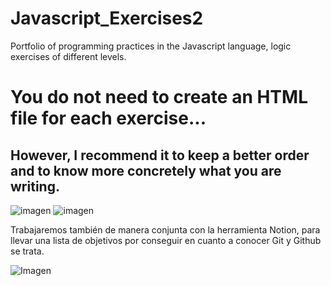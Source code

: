 # Javascript_Exercises2
Portfolio of programming practices in the Javascript language, logic exercises of different levels.

# You do not need to create an HTML file for each exercise...

## However, I recommend it to keep a better order and to know more concretely what you are writing. 

![imagen](https://github.com/alxs2997/Ejercicios_Javascript2/assets/98421465/30f727ab-b419-4102-a611-e52ecd39e676) ![imagen](https://github.com/alxs2997/Ejercicios_Javascript2/assets/98421465/4c648988-b2fa-4d20-8277-d882e23cb7e0)

Trabajaremos también de manera conjunta con la herramienta Notion, para llevar una lista de objetivos por conseguir en cuanto a conocer Git y Github se trata.

![Imagen](image.png)